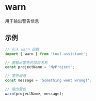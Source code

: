 # warn

用于输出警告信息

## 示例

```javascript
// 引入 warn 函数
import { warn } from 'tool-assistant'; 

// 要输出警告的项目名称
const projectName = 'MyProject';

// 警告消息
const message = 'Something went wrong!';

// 输出警告
warn(projectName, message);
```